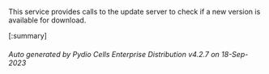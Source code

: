 






This service provides calls to the update server to check if a new version is available for download.

[:summary]

###### Auto generated by Pydio Cells Enterprise Distribution v4.2.7 on 18-Sep-2023
